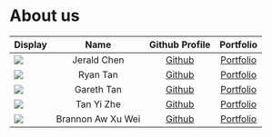 # About us

| Display                                             |       Name        |                Github Profile                 |             Portfolio             |
|-----------------------------------------------------|:-----------------:|:---------------------------------------------:|:---------------------------------:|
| ![](https://via.placeholder.com/100.png?text=Photo) |    Jerald Chen    |    [Github](https://github.com/Jeraldchen)    | [Portfolio](team%2Fjeraldchen.md) |
| ![](https://via.placeholder.com/100.png?text=Photo) |     Ryan Tan      | [Github](https://github.com/Thunderdragon221) | [Portfolio](docs/team/johndoe.md) |
| ![](https://via.placeholder.com/100.png?text=Photo) |    Gareth Tan     |     [Github](https://github.com/Geeeetyx)     | [Portfolio](docs/team/johndoe.md) |
| ![](https://via.placeholder.com/100.png?text=Photo) |    Tan Yi Zhe     |     [Github](https://github.com/tanyizhe)     |  [Portfolio](team%2Ftanyizhe.md)  |
| ![](https://via.placeholder.com/100.png?text=Photo) | Brannon Aw Xu Wei |    [Github](https://github.com/Brennanzuz)    | [Portfolio](team%2Fbrennanzuz.md) |
